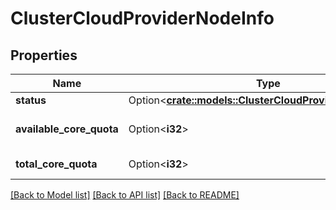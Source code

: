 # ClusterCloudProviderNodeInfo

## Properties

Name | Type | Description | Notes
------------ | ------------- | ------------- | -------------
**status** | Option<[**crate::models::ClusterCloudProviderNodeStatus**](ClusterCloudProviderNodeStatus.md)> |  | [optional]
**available_core_quota** | Option<**i32**> | Available CPU core quota. | [optional]
**total_core_quota** | Option<**i32**> | Total CPU core quota. | [optional]

[[Back to Model list]](../README.md#documentation-for-models) [[Back to API list]](../README.md#documentation-for-api-endpoints) [[Back to README]](../README.md)



